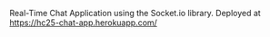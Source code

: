 Real-Time Chat Application using the Socket.io library.
Deployed at https://hc25-chat-app.herokuapp.com/
